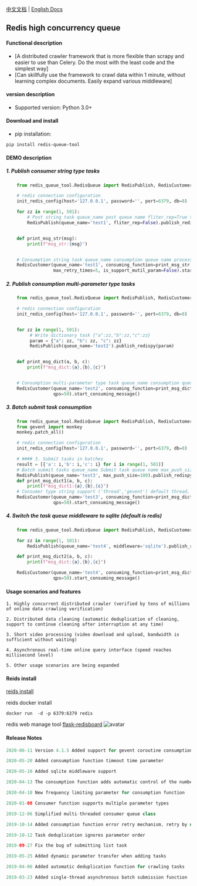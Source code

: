 [中文文档](README.md)  | [English Docs](README_EN.md)  
## Redis high concurrency queue
 
#### Functional description
* [A distributed crawler framework that is more flexible than scrapy and easier to use than Celery. Do the most with the least code and the simplest way]
* [Can skillfully use the framework to crawl data within 1 minute, without learning complex documents. Easily expand various middleware]

#### version description
* Supported version: Python 3.0+

#### Download and install

* pip installation:
```shell
pip install redis-queue-tool
```

#### DEMO description

##### 1. Publish consumer string type tasks
```python
    from redis_queue_tool.RedisQueue import RedisPublish, RedisCustomer, init_redis_config

    # redis connection configuration
    init_redis_config(host='127.0.0.1', password='', port=6379, db=8)

    for zz in range(1, 501):
        # Post string task queue_name post queue name fliter_rep=True task automatically deduplicates (default False)
        RedisPublish(queue_name='test1', fliter_rep=False).publish_redispy_str(zz)


    def print_msg_str(msg):
        print(f"msg_str:{msg}")


    # Consumption string task queue_name consumption queue name process_num process number (default value 1) threads_num thread number (default value 50) max_retry_times error maximum number of automatic retries (default value 3)
    RedisCustomer(queue_name='test1', consuming_function=print_msg_str, process_num=2, threads_num=100,
                  max_retry_times=5, is_support_mutil_param=False).start_consuming_message()
```

##### 2. Publish consumption multi-parameter type tasks
```python
    from redis_queue_tool.RedisQueue import RedisPublish, RedisCustomer, init_redis_config

    # redis connection configuration
    init_redis_config(host='127.0.0.1', password='', port=6379, db=8)


    for zz in range(1, 501):
         # Write dictionary task {"a":zz,"b":zz,"c":zz}
         param = {"a": zz, "b": zz, "c": zz}
         RedisPublish(queue_name='test2').publish_redispy(param)


    def print_msg_dict(a, b, c):
        print(f"msg_dict:{a},{b},{c}")


    # Consumption multi-parameter type task queue_name consumption queue name qps consumption tasks per second (no limit by default)
    RedisCustomer(queue_name='test2', consuming_function=print_msg_dict,
                  qps=50).start_consuming_message()
```

##### 3. Batch submit task consumption

```python
    from redis_queue_tool.RedisQueue import RedisPublish, RedisCustomer, init_redis_config
    from gevent import monkey
    monkey.patch_all()

    # redis connection configuration
    init_redis_config(host='127.0.0.1', password='', port=6379, db=8)

    # #### 3. Submit tasks in batches
    result = [{'a': i,'b': i,'c': i} for i in range(1, 501)]
    # Batch submit tasks queue_name Submit task queue name max_push_size Number of batch submission records per time (default 50)
    RedisPublish(queue_name='test3', max_push_size=100).publish_redispy_list(result)
    def print_msg_dict1(a, b, c):
        print(f"msg_dict1:{a},{b},{c}")
    # Consumer type string support ('thread','gevent') default thread, if you use gevent, please add at the beginning of the code: from gevent import monkey monkey.patch_all()
    RedisCustomer(queue_name='test3', consuming_function=print_msg_dict1, customer_type='gevent',
                  qps=50).start_consuming_message()
```

##### 4. Switch the task queue middleware to sqlite (default is redis)

```python
    from redis_queue_tool.RedisQueue import RedisPublish, RedisCustomer

    for zz in range(1, 101):
        RedisPublish(queue_name='test4', middleware='sqlite').publish_redispy(a=zz, b=zz, c=zz)

    def print_msg_dict2(a, b, c):
        print(f"msg_dict:{a},{b},{c}")

    RedisCustomer(queue_name='test4', consuming_function=print_msg_dict2, middleware='sqlite',
                  qps=50).start_consuming_message()

```


#### Usage scenarios and features

```shell
1. Highly concurrent distributed crawler (verified by tens of millions of online data crawling verification)

2. Distributed data cleaning (automatic deduplication of cleaning, support to continue cleaning after interruption at any time)

3. Short video processing (video download and upload, bandwidth is sufficient without waiting)

4. Asynchronous real-time online query interface (speed reaches millisecond level)

5. Other usage scenarios are being expanded

```

#### Reids install
[reids install](https://www.runoob.com/redis/redis-install.html)

reids docker install
```shell
docker run  -d -p 6379:6379 redis
```

redis web manage tool [flask-redisboard](https://github.com/hjlarry/flask-redisboard)
![avatar](https://s1.ax1x.com/2020/07/07/UAIHFe.jpg)

#### Release Notes


```java
2020-06-11 Version 4.1.5 Added support for gevent coroutine consumption parameter customer_type='gevent'

2020-05-20 Added consumption function timeout time parameter

2020-05-10 Added sqlite middleware support

2020-04-13 The consumption function adds automatic control of the number of threads

2020-04-10 New frequency limiting parameter for consumption function

2020-01-08 Consumer function supports multiple parameter types

2019-12-06 Simplified multi-threaded consumer queue class

2019-10-14 Added consumption function error retry mechanism, retry by default 3 times

2019-10-12 Task deduplication ignores parameter order

2019-09-27 Fix the bug of submitting list task

2019-05-25 Added dynamic parameter transfer when adding tasks

2019-04-06 Added automatic deduplication function for crawling tasks

2019-03-23 ​​Added single-thread asynchronous batch submission function
```